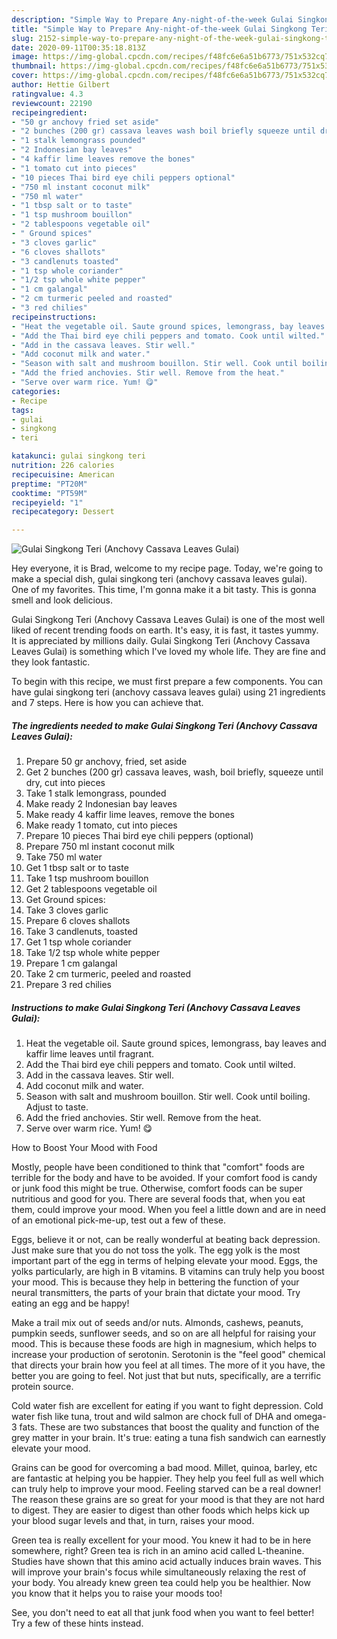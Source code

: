 ```yaml
---
description: "Simple Way to Prepare Any-night-of-the-week Gulai Singkong Teri (Anchovy Cassava Leaves Gulai)"
title: "Simple Way to Prepare Any-night-of-the-week Gulai Singkong Teri (Anchovy Cassava Leaves Gulai)"
slug: 2152-simple-way-to-prepare-any-night-of-the-week-gulai-singkong-teri-anchovy-cassava-leaves-gulai
date: 2020-09-11T00:35:18.813Z
image: https://img-global.cpcdn.com/recipes/f48fc6e6a51b6773/751x532cq70/gulai-singkong-teri-anchovy-cassava-leaves-gulai-recipe-main-photo.jpg
thumbnail: https://img-global.cpcdn.com/recipes/f48fc6e6a51b6773/751x532cq70/gulai-singkong-teri-anchovy-cassava-leaves-gulai-recipe-main-photo.jpg
cover: https://img-global.cpcdn.com/recipes/f48fc6e6a51b6773/751x532cq70/gulai-singkong-teri-anchovy-cassava-leaves-gulai-recipe-main-photo.jpg
author: Hettie Gilbert
ratingvalue: 4.3
reviewcount: 22190
recipeingredient:
- "50 gr anchovy fried set aside"
- "2 bunches (200 gr) cassava leaves wash boil briefly squeeze until dry cut into pieces"
- "1 stalk lemongrass pounded"
- "2 Indonesian bay leaves"
- "4 kaffir lime leaves remove the bones"
- "1 tomato cut into pieces"
- "10 pieces Thai bird eye chili peppers optional"
- "750 ml instant coconut milk"
- "750 ml water"
- "1 tbsp salt or to taste"
- "1 tsp mushroom bouillon"
- "2 tablespoons vegetable oil"
- " Ground spices"
- "3 cloves garlic"
- "6 cloves shallots"
- "3 candlenuts toasted"
- "1 tsp whole coriander"
- "1/2 tsp whole white pepper"
- "1 cm galangal"
- "2 cm turmeric peeled and roasted"
- "3 red chilies"
recipeinstructions:
- "Heat the vegetable oil. Saute ground spices, lemongrass, bay leaves and kaffir lime leaves until fragrant."
- "Add the Thai bird eye chili peppers and tomato. Cook until wilted."
- "Add in the cassava leaves. Stir well."
- "Add coconut milk and water."
- "Season with salt and mushroom bouillon. Stir well. Cook until boiling. Adjust to taste."
- "Add the fried anchovies. Stir well. Remove from the heat."
- "Serve over warm rice. Yum! 😋"
categories:
- Recipe
tags:
- gulai
- singkong
- teri

katakunci: gulai singkong teri 
nutrition: 226 calories
recipecuisine: American
preptime: "PT20M"
cooktime: "PT59M"
recipeyield: "1"
recipecategory: Dessert

---
```



![Gulai Singkong Teri (Anchovy Cassava Leaves Gulai)](https://img-global.cpcdn.com/recipes/f48fc6e6a51b6773/751x532cq70/gulai-singkong-teri-anchovy-cassava-leaves-gulai-recipe-main-photo.jpg)

Hey everyone, it is Brad, welcome to my recipe page. Today, we're going to make a special dish, gulai singkong teri (anchovy cassava leaves gulai). One of my favorites. This time, I'm gonna make it a bit tasty. This is gonna smell and look delicious.

Gulai Singkong Teri (Anchovy Cassava Leaves Gulai) is one of the most well liked of recent trending foods on earth. It's easy, it is fast, it tastes yummy. It is appreciated by millions daily. Gulai Singkong Teri (Anchovy Cassava Leaves Gulai) is something which I've loved my whole life. They are fine and they look fantastic.




To begin with this recipe, we must first prepare a few components. You can have gulai singkong teri (anchovy cassava leaves gulai) using 21 ingredients and 7 steps. Here is how you can achieve that.

<!--inarticleads1-->

##### The ingredients needed to make Gulai Singkong Teri (Anchovy Cassava Leaves Gulai):

1. Prepare 50 gr anchovy, fried, set aside
1. Get 2 bunches (200 gr) cassava leaves, wash, boil briefly, squeeze until dry, cut into pieces
1. Take 1 stalk lemongrass, pounded
1. Make ready 2 Indonesian bay leaves
1. Make ready 4 kaffir lime leaves, remove the bones
1. Make ready 1 tomato, cut into pieces
1. Prepare 10 pieces Thai bird eye chili peppers (optional)
1. Prepare 750 ml instant coconut milk
1. Take 750 ml water
1. Get 1 tbsp salt or to taste
1. Take 1 tsp mushroom bouillon
1. Get 2 tablespoons vegetable oil
1. Get  Ground spices:
1. Take 3 cloves garlic
1. Prepare 6 cloves shallots
1. Take 3 candlenuts, toasted
1. Get 1 tsp whole coriander
1. Take 1/2 tsp whole white pepper
1. Prepare 1 cm galangal
1. Take 2 cm turmeric, peeled and roasted
1. Prepare 3 red chilies




<!--inarticleads2-->

##### Instructions to make Gulai Singkong Teri (Anchovy Cassava Leaves Gulai):

1. Heat the vegetable oil. Saute ground spices, lemongrass, bay leaves and kaffir lime leaves until fragrant.
1. Add the Thai bird eye chili peppers and tomato. Cook until wilted.
1. Add in the cassava leaves. Stir well.
1. Add coconut milk and water.
1. Season with salt and mushroom bouillon. Stir well. Cook until boiling. Adjust to taste.
1. Add the fried anchovies. Stir well. Remove from the heat.
1. Serve over warm rice. Yum! 😋




How to Boost Your Mood with Food


Mostly, people have been conditioned to think that "comfort" foods are terrible for the body and have to be avoided. If your comfort food is candy or junk food this might be true. Otherwise, comfort foods can be super nutritious and good for you. There are several foods that, when you eat them, could improve your mood. When you feel a little down and are in need of an emotional pick-me-up, test out a few of these.

Eggs, believe it or not, can be really wonderful at beating back depression. Just make sure that you do not toss the yolk. The egg yolk is the most important part of the egg in terms of helping elevate your mood. Eggs, the yolks particularly, are high in B vitamins. B vitamins can truly help you boost your mood. This is because they help in bettering the function of your neural transmitters, the parts of your brain that dictate your mood. Try eating an egg and be happy!

Make a trail mix out of seeds and/or nuts. Almonds, cashews, peanuts, pumpkin seeds, sunflower seeds, and so on are all helpful for raising your mood. This is because these foods are high in magnesium, which helps to increase your production of serotonin. Serotonin is the "feel good" chemical that directs your brain how you feel at all times. The more of it you have, the better you are going to feel. Not just that but nuts, specifically, are a terrific protein source.

Cold water fish are excellent for eating if you want to fight depression. Cold water fish like tuna, trout and wild salmon are chock full of DHA and omega-3 fats. These are two substances that boost the quality and function of the grey matter in your brain. It's true: eating a tuna fish sandwich can earnestly elevate your mood. 

Grains can be good for overcoming a bad mood. Millet, quinoa, barley, etc are fantastic at helping you be happier. They help you feel full as well which can truly help to improve your mood. Feeling starved can be a real downer! The reason these grains are so great for your mood is that they are not hard to digest. They are easier to digest than other foods which helps kick up your blood sugar levels and that, in turn, raises your mood.

Green tea is really excellent for your mood. You knew it had to be in here somewhere, right? Green tea is rich in an amino acid called L-theanine. Studies have shown that this amino acid actually induces brain waves. This will improve your brain's focus while simultaneously relaxing the rest of your body. You already knew green tea could help you be healthier. Now you know that it helps you to raise your moods too!

See, you don't need to eat all that junk food when you want to feel better! Try  a few  of  these  hints  instead.

